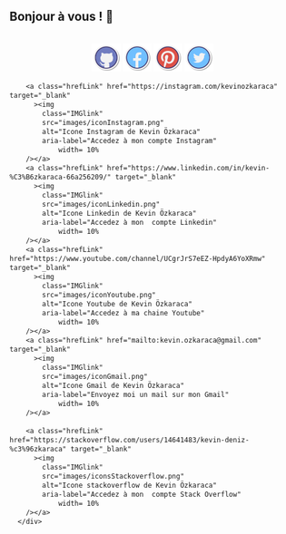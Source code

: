 ## Bonjour à vous ! 👋

<p align="center">
  <br/>
    <a class="hrefLink" href="https://github.com/kevinozkaraca" target="_blank"
          ><img
            class="IMGlink"
            src="images/iconGithub.png"
            alt="Icone Github de Kevin Özkaraca"
            aria-label="Accedez à mes dépots Github"
            width= 10%
        /></a>
        <a class="hrefLink" href="https://www.facebook.com/kevinozkaraca" target="_blank"
          ><img
            class="IMGlink"
            src="images/iconFacebook.png"
            alt="Icone Facebook de Kevin Özkaraca"
            aria-label="Accedez à mon compte Facebook"
                width= 10%
        /></a>
        <a class="hrefLink" href="https://pinterest.com/kevinozkaraca" target="_blank"
          ><img
            class="IMGlink"
            src="images/iconPinterest.png"
            alt="Icone Pinterest de Kevin Özkaraca"
            aria-label="Accedez à mon compte Pinterest"
                width= 10%
        /></a>
        <a class="hrefLink" href="https://twitter.com/kevinozkaraca" target="_blank"
          ><img
            class="IMGlink"
            src="images/iconTwitter.png"
            alt="Icone Twitter de Kevin Özkaraca"
            aria-label="Accedez à mon compte Twitter"
                width= 10%
        /></a>
      
        <a class="hrefLink" href="https://instagram.com/kevinozkaraca" target="_blank"
          ><img
            class="IMGlink"
            src="images/iconInstagram.png"
            alt="Icone Instagram de Kevin Özkaraca"
            aria-label="Accedez à mon compte Instagram"
                width= 10%
        /></a>
        <a class="hrefLink" href="https://www.linkedin.com/in/kevin-%C3%B6zkaraca-66a256209/" target="_blank"
          ><img
            class="IMGlink"
            src="images/iconLinkedin.png"
            alt="Icone Linkedin de Kevin Özkaraca"
            aria-label="Accedez à mon  compte Linkedin"
                width= 10%
        /></a>
        <a class="hrefLink" href="https://www.youtube.com/channel/UCgrJrS7eEZ-HpdyA6YoXRmw" target="_blank"
          ><img
            class="IMGlink"
            src="images/iconYoutube.png"
            alt="Icone Youtube de Kevin Özkaraca"
            aria-label="Accedez à ma chaine Youtube"
                width= 10%
        /></a>
        <a class="hrefLink" href="mailto:kevin.ozkaraca@gmail.com" target="_blank"
          ><img
            class="IMGlink"
            src="images/iconGmail.png"
            alt="Icone Gmail de Kevin Özkaraca"
            aria-label="Envoyez moi un mail sur mon Gmail"
                width= 10%
        /></a>
    
        <a class="hrefLink" href="https://stackoverflow.com/users/14641483/kevin-deniz-%c3%96zkaraca" target="_blank"
          ><img
            class="IMGlink"
            src="images/iconsStackoverflow.png"
            alt="Icone stackoverflow de Kevin Özkaraca"
            aria-label="Accedez à mon  compte Stack Overflow"
                width= 10%
        /></a>
      </div> 
</p>

